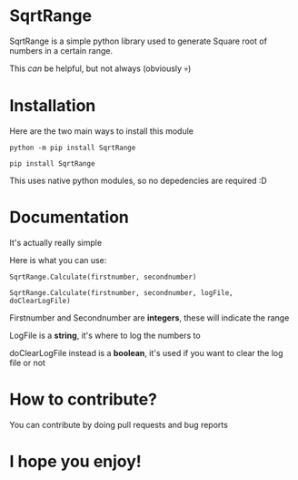 # SqrtRange
SqrtRange is a simple python library used to generate Square root of numbers in a certain range.

This *can* be helpful, but not always (obviously :skull:)

# Installation

Here are the two main ways to install this module

`python -m pip install SqrtRange`

`pip install SqrtRange`

This uses native python modules, so no depedencies are required :D

# Documentation
It's actually really simple

Here is what you can use:

`SqrtRange.Calculate(firstnumber, secondnumber)`

`SqrtRange.Calculate(firstnumber, secondnumber, logFile, doClearLogFile)`

Firstnumber and Secondnumber are **integers**, these will indicate the range

LogFile is a **string**, it's where to log the numbers to

doClearLogFile instead is a **boolean**, it's used if you want to clear the log file or not

# How to contribute?
You can contribute by doing pull requests and bug reports

# I hope you enjoy!